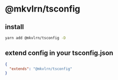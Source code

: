 # @mkvlrn/tsconfig

## install

```bash
yarn add @mkvlrn/tsconfig -D
```

## extend config in your tsconfig.json

```json
{
  "extends": "@mkvlrn/tsconfig"
}
```
